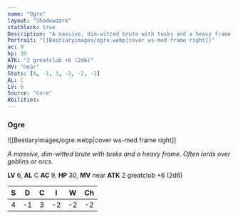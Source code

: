```yaml
---
name: "Ogre"
layout: "Shadowdark"
statblock: true
Description: "A massive, dim-witted brute with tusks and a heavy frame. Often lords over goblins or orcs."
Portrait: "[[Bestiaryimages/ogre.webp|cover ws-med frame right]]"
ac: 9
hp: 30
ATK: "2 greatclub +6 (2d6)"
MV: "near"
Stats: [4, -1, 3, -2, -2, -2]
AL: C
LV: 6
Source: "Core"
Abilities:
---
```


### Ogre

![[Bestiaryimages/ogre.webp|cover ws-med frame right]]

_A massive, dim-witted brute with tusks and a heavy frame. Often lords over goblins or orcs._

**LV** 6, **AL** C
**AC** 9, **HP** 30, **MV** near
**ATK** 2 greatclub +6 (2d6)

|  S  |  D  |  C  |  I  |  W  |  Ch  |
|:---:|:---:|:---:|:---:|:---:|:----:|
| 4 | -1 | 3 | -2 | -2 | -2 |

